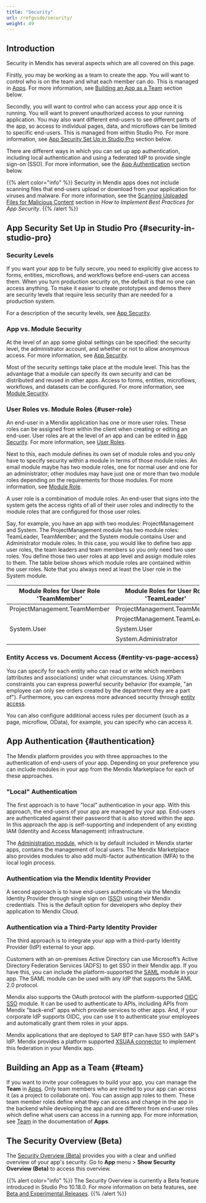 ```yaml
---
title: "Security"
url: /refguide/security/
weight: 49
---
```


## Introduction

Security in Mendix has several aspects which are all covered on this page.

Firstly, you may be working as a team to create the app. You will want to control who is on the team and what each member can do. This is managed in [Apps](https://sprintr.home.mendix.com/). For more information, see [Building an App as a Team](#team) section below. 

Secondly, you will want to control who can access your app once it is running. You will want to prevent unauthorized access to your running application. You may also want different end-users to see different parts of the app, so access to individual pages, data, and microflows can be limited to specific end-users. This is managed from within Studio Pro. For more information, see [App Security Set Up in Studio Pro](#security-in-studio-pro) section below.

There are different ways in which you can set up app authentication, including local authentication and using a federated IdP to provide single sign-on (SSO). For more information, see the [App Authentication](#authentication) section below. 

{{% alert color="info" %}}
Security in Mendix apps does not include scanning files that end-users upload or download from your application for viruses and malware. For more information, see the [Scanning Uploaded Files for Malicious Content](/howto/security/best-practices-security/#scanning-for-malicious-content) section in *How to Implement Best Practices for App Security*. 
{{% /alert %}}

## App Security Set Up in Studio Pro {#security-in-studio-pro}

### Security Levels

If you want your app to be fully secure, you need to explicitly give access to forms, entities, microflows, and workflows before end-users can access them. When you turn production security on, the default is that no one can access anything. To make it easier to create prototypes and demos there are security levels that require less security than are needed for a production system.

For a description of the security levels, see [App Security](/refguide/app-security/).

### App vs. Module Security

At the level of an app some global settings can be specified: the security level, the administrator account, and whether or not to allow anonymous access. For more information, see [App Security](/refguide/app-security/).

Most of the security settings take place at the module level. This has the advantage that a module can specify its own security and can be distributed and reused in other apps. Access to forms, entities, microflows, workflows, and datasets can be configured. For more information, see [Module Security](/refguide/module-security/).

### User Roles vs. Module Roles {#user-role}

An end-user in a Mendix application has one or more user roles. These roles can be assigned from within the client when creating or editing an end-user. User roles are at the level of an app and can be edited in [App Security](/refguide/app-security/). For more information, see [User Roles](/refguide/user-roles/).

Next to this, each module defines its own set of module roles and you only have to specify security within a module in terms of those module roles. An email module maybe has two module roles, one for normal user and one for an administrator; other modules may have just one or more than two module roles depending on the requirements for those modules. For more information, see [Module Role](/refguide/module-security/#module-role).

A user role is a combination of module roles. An end-user that signs into the system gets the access rights of all of their user roles and indirectly to the module roles that are configured for those user roles.

Say, for example, you have an app with two modules: ProjectManagement and System. The ProjectManagement module has two module roles: TeamLeader, TeamMember; and the System module contains User and Administrator module roles. In this case, you would like to define two app user roles, the team leaders and team members so you only need two user roles. You define those two user roles at app level and assign module roles to them. The table below shows which module roles are contained within the user roles. Note that you always need at least the User role in the System module.

| Module Roles for User Role 'TeamMember' | Module Roles for User Role 'TeamLeader' |
| --------------------------------------- | --------------------------------------- |
| ProjectManagement.TeamMember            | ProjectManagement.TeamMember            |
|                                         | ProjectManagement.TeamLeader            |
| System.User                             | System.User                             |
|                                         | System.Administrator                    |

### Entity Access vs. Document Access {#entity-vs-page-access}

You can specify for each entity who can read or write which members (attributes and associations) under what circumstances. Using XPath constraints you can express powerful security behavior (for example, "an employee can only see orders created by the department they are a part of"). Furthermore, you can express more advanced security through [entity access](/refguide/module-security/#entity-access).

You can also configure additional access rules per document (such as a page, microflow, OData), for example, you can specify who can access it. 

## App Authentication {#authentication}

The Mendix platform provides you with three approaches to the authentication of end-users of your app. Depending on your preference you can include modules in your app from the Mendix Marketplace for each of these approaches.

### "Local" Authentication 

The first approach is to have "local" authentication in your app. With this approach, the end-users of your app are managed by your app. End-users are authenticated against their password that is also stored within the app. In this approach the app is self-supporting and independent of any existing IAM (Identity and Access Management) infrastructure. 

The [Administration module](https://marketplace.mendix.com/link/component/23513), which is by default included in Mendix starter apps, contains the management of local users. The Mendix Marketplace also provides modules to also add multi-factor authentication (MFA) to the local login process.

### Authentication via the Mendix Identity Provider

A second approach is to have end-users authenticate via the Mendix Identity Provider through single sign on ([SSO](/appstore/modules/mendix-sso/)) using their Mendix credentials. This is the default option for developers who deploy their application to Mendix Cloud.

### Authentication via a Third-Party Identity Provider

The third approach is to integrate your app with a third-party Identity Provider (IdP) external to your app.

Customers with an on-premises Active Directory can use Microsoft’s Active Directory Federation Services (ADFS) to get SSO in their Mendix app. If you have this, you can include the platform-supported the [SAML](/appstore/modules/saml/) module in your app. The SAML module can be used with any IdP that supports the SAML 2.0 protocol. 

Mendix also supports the OAuth protocol with the platform-supported [OIDC SSO](/appstore/modules/oidc/) module. It can be used to authenticate to APIs, including APIs from Mendix "back-end" apps which provide services to other apps. And, if your corporate IdP supports OIDC, you can use it to authenticate your employees and automatically grant them roles in your apps.

Mendix applications that are deployed to SAP BTP can have SSO with SAP's IdP. Mendix provides a platform supported [XSUAA connector](/appstore/modules/sap/sap-xsuaa-connector/) to implement this federation in your Mendix app. 

## Building an App as a Team {#team}

If you want to invite your colleagues to build your app, you can manage the **Team** in [Apps](https://sprintr.home.mendix.com/). Only team members who are invited to your app can access it (as a project to collaborate on). You can assign app roles to them. These team member roles define what they can access and change in the app in the backend while developing the app and are different from end-user roles which define what users can access in a running app. For more information, see [Team](/developerportal/general/team/) in the documentation of **Apps**.

## The Security Overview (Beta)

The [Security Overview (Beta)](/refguide/security-overview/) provides you with a clear and unified overview of your app's security. Go to **App** menu > **Show Security Overview (Beta)** to access this overview. 

{{% alert color="info" %}}
The Security Overview is currently a Beta feature introduced in Studio Pro 10.18.0. For more information on beta features, see [Beta and Experimental Releases](/releasenotes/beta-features/).
{{% /alert %}}
